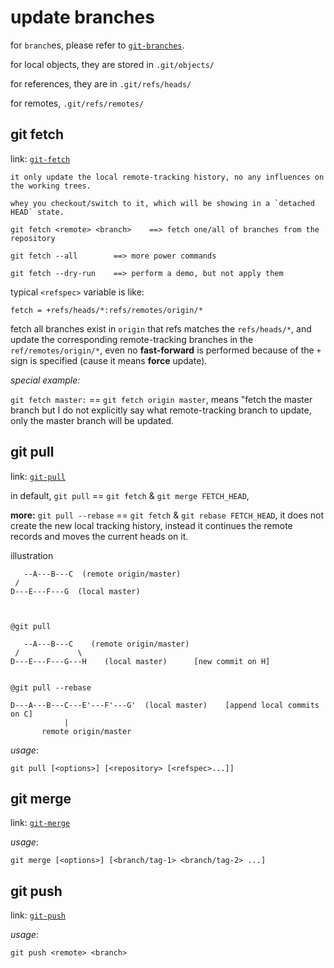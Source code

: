 ---
---

# update branches

for `branch`es, please refer to [`git-branches`](git-branches.md).

for local objects, they are stored in `.git/objects/`

for references, they are in `.git/refs/heads/`

for remotes, `.git/refs/remotes/`


## git fetch

link: [`git-fetch`](https://git-scm.com/docs/git-fetch)

```note
it only update the local remote-tracking history, no any influences on the working trees.

whey you checkout/switch to it, which will be showing in a `detached HEAD` state.
```

```
git fetch <remote> <branch>    ==> fetch one/all of branches from the repository

git fetch --all        ==> more power commands
```

```
git fetch --dry-run    ==> perform a demo, but not apply them
```

typical `<refspec>` variable is like:

```
fetch = +refs/heads/*:refs/remotes/origin/*
```

fetch all branches exist in `origin` that refs matches the `refs/heads/*`, and update the corresponding remote-tracking branches in the `ref/remotes/origin/*`, even no **fast-forward** is performed because of the `+` sign is specified (cause it means **force** update).


_special example:_

`git fetch master:` == `git fetch origin master`, means "fetch the master branch but I do not explicitly say what remote-tracking branch to update, only the master branch will be updated.


## git pull

link: [`git-pull`](https://git-scm.com/docs/git-pull)

in default, `git pull` == `git fetch` & `git merge FETCH_HEAD`,

**more:** `git pull --rebase` == `git fetch` & `git rebase FETCH_HEAD`, it does not create the new local tracking history, instead it continues the remote records and moves the current heads on it.


illustration
```
   --A---B---C  (remote origin/master)
 /
D---E---F---G  (local master)



@git pull

   --A---B---C    (remote origin/master)
 /             \
D---E---F---G---H    (local master)      [new commit on H]


@git pull --rebase

D---A---B---C---E'---F'---G'  (local master)    [append local commits on C]
            |
       remote origin/master
```


_usage_:

```
git pull [<options>] [<repository> [<refspec>...]]
```


## git merge

link: [`git-merge`](https://git-scm.com/docs/git-merge)

_usage_:

```
git merge [<options>] [<branch/tag-1> <branch/tag-2> ...]
```


## git push

link: [`git-push`](https://git-scm.com/docs/git-push)

_usage_:

```
git push <remote> <branch>
```


